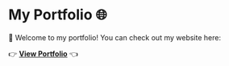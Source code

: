 # My Portfolio 🌐  

🚀 Welcome to my portfolio! You can check out my website here:  

👉 **[View Portfolio](https://amsh23.github.io/my-portfolio/)** 👈  
